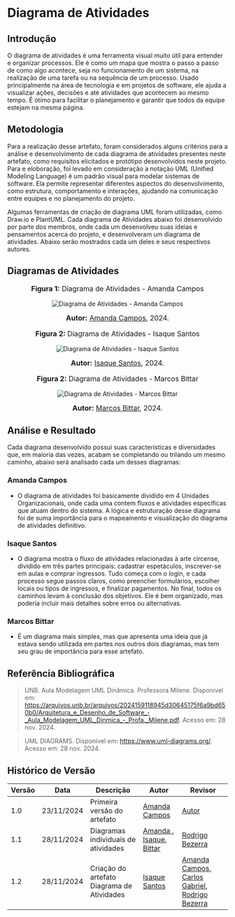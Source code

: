 # Diagrama de Atividades

## Introdução

O diagrama de atividades é uma ferramenta visual muito útil para entender e organizar processos. Ele é como um mapa que mostra o passo a passo de como algo acontece, seja no funcionamento de um sistema, na realização de uma tarefa ou na sequência de um processo. Usado principalmente na área de tecnologia e em projetos de software, ele ajuda a visualizar ações, decisões e até atividades que acontecem ao mesmo tempo. É ótimo para facilitar o planejamento e garantir que todos da equipe estejam na mesma página.

## Metodologia

Para a realização desse artefato, foram considerados alguns critérios para a análise e desenvolvimento de cada diagrama de atividades presentes neste artefato, como requisitos elicitados e protótipo desenvolvidos neste projeto. Para e eloboração, foi levado em consideração a notação UML (Unified Modeling Language) é um padrão visual para modelar sistemas de software. Ela permite representar diferentes aspectos do desenvolvimento, como estrutura, comportamento e interações, ajudando na comunicação entre equipes e no planejamento do projeto.

Algumas ferramentas de criação de diagrama UML foram utilizadas, como Draw.io e PlantUML. Cada diagrama de Atividades abaixo foi desenvolvido por parte dos membros, onde cada um desenvolveu suas ideias e pensamentos acerca do projeto, e desenvolveram um diagrama de atividades. Abaixo serão mostrados cada um deles e seus respectivos autores.

## Diagramas de Atividades

<div align="center">
<font size="3"><p style="text-align: center"><b>Figura 1:</b> Diagrama de Atividades - Amanda Campos </p></font>

![Diagrama de Atividades - Amanda Campos](https://raw.githubusercontent.com/UnBArqDsw2024-2/2024.2_G9_Tsirko_Entrega_02/refs/heads/main/docs/assets/Amanda_Campos_DiagramaDeAtividades.png)

<font size="3"><p style="text-align: center"><b>Autor:</b> <a href="https://github.com/acamposs">Amanda Campos</a>, 2024.</p></font> 
</div>

<div align="center">
<font size="3"><p style="text-align: center"><b>Figura 2:</b> Diagrama de Atividades - Isaque Santos </p></font>

![Diagrama de Atividades - Isaque Santos](https://raw.githubusercontent.com/UnBArqDsw2024-2/2024.2_G9_Tsirko_Entrega_02/refs/heads/main/docs/assets/Isaque_Santos_DiagramaAtividades.png)

<font size="3"><p style="text-align: center"><b>Autor:</b> <a href="https://github.com/IsaqueSH">Isaque Santos</a>, 2024.</p></font> 
</div>

<div align="center">
<font size="3"><p style="text-align: center"><b>Figura 2:</b> Diagrama de Atividades - Marcos Bittar </p></font>

![Diagrama de Atividades - Marcos Bittar](https://raw.githubusercontent.com/UnBArqDsw2024-2/2024.2_G9_Tsirko_Entrega_02/refs/heads/main/docs/assets/Bittar_DiagramaDeAtividades.png)

<font size="3"><p style="text-align: center"><b>Autor:</b> <a href="https://github.com/Bittarx">Marcos Bittar</a>, 2024.</p></font> 
</div>

## Análise e Resultado

Cada diagrama desenvolvido possui suas características e diversidades que, em maioria das vezes, acabam se completando ou trilando um mesmo caminho, abaixo será analisado cada um desses diagramas:

### Amanda Campos

- O diagrama de atividades foi basicamente dividido em 4 Unidades Organizacionais, onde cada uma contem fluxos e atividades específicas que atuam dentro do sistema. A lógica e estruturação desse diagrama foi de suma importância para o mapeamento e visualização do diagrama de atividades definitivo.

### Isaque Santos

- O diagrama mostra o fluxo de atividades relacionadas à arte circense, dividido em três partes principais: cadastrar espetáculos, inscrever-se em aulas e comprar ingressos. Tudo começa com o login, e cada processo segue passos claros, como preencher formulários, escolher locais ou tipos de ingressos, e finalizar pagamentos. No final, todos os caminhos levam à conclusão dos objetivos. Ele é bem organizado, mas poderia incluir mais detalhes sobre erros ou alternativas.

### Marcos Bittar 

- É um diagrama mais simples, mas que apresenta uma ideia que já estava sendo utilizada em partes nos outros dois diagramas, mas tem seu grau de importância para esse artefato.


## Referência Bibliográfica
> UNB. Aula Modelagem UML Dinâmica. Professora Milene. Disponível em: https://arquivos.unb.br/arquivos/2024159118945d30645175f6a9bd650b0/Arquitetura_e_Desenho_de_Software_-_Aula_Modelagem_UML_Dinmica_-_Profa._Milene.pdf. Acesso em: 28 nov. 2024.

> UML DIAGRAMS. Disponível em: https://www.uml-diagrams.org/. Acesso em: 28 nov. 2024.


## Histórico de Versão
| Versão | Data       | Descrição                                      | Autor               | Revisor               |
|--------|------------|------------------------------------------------|---------------------|-----------------------|
| 1.0    | 23/11/2024 | Primeira versão do artefato | [Amanda Campos](https://github.com/acamposs) | [Autor](https://github.com/autor) |
| 1.1    | 28/11/2024 | Diagramas individuais de atividades | [Amanda ](https://github.com/acamposs), [Isaque](https://github.com/IsaqueSH), [Bittar](https://github.com/Bittarx) | [Rodrigo Bezerra](https://github.com/Rodrigomfab88) |
| 1.2   | 28/11/2024 | Criação do artefato Diagrama de Atividades | [Isaque Santos](https://github.com/IsaqueSH) | [Amanda Campos](https://github.com/acamposs), [Carlos Gabriel](https://github.com/TheCarlosRamos), [Rodrigo Bezerra](https://github.com/Rodrigomfab88)   |